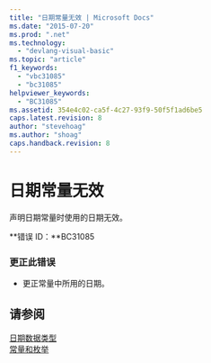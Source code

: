 ```yaml
---
title: "日期常量无效 | Microsoft Docs"
ms.date: "2015-07-20"
ms.prod: ".net"
ms.technology: 
  - "devlang-visual-basic"
ms.topic: "article"
f1_keywords: 
  - "vbc31085"
  - "bc31085"
helpviewer_keywords: 
  - "BC31085"
ms.assetid: 354e4c02-ca5f-4c27-93f9-50f5f1ad6be5
caps.latest.revision: 8
author: "stevehoag"
ms.author: "shoag"
caps.handback.revision: 8
---
```

# 日期常量无效
声明日期常量时使用的日期无效。  
  
 **错误 ID：**BC31085  
  
### 更正此错误  
  
-   更正常量中所用的日期。  
  
## 请参阅  
 [日期数据类型](../../visual-basic/language-reference/data-types/date-data-type.md)   
 [常量和枚举](../../visual-basic/language-reference/constants-and-enumerations.md)